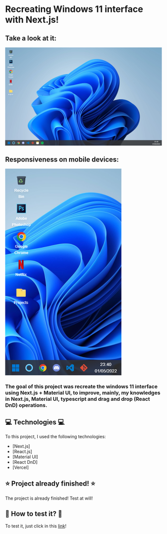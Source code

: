 # Recreating Windows 11 interface with Next.js!

## Take a look at it:

![Demonstration](https://github.com/LeoHPC/Windows-11-Clone/blob/main/demos/demo%201.png)

## Responsiveness on mobile devices:

![Demonstration](https://github.com/LeoHPC/Windows-11-Clone/blob/main/demos/demo%202.png)

### The goal of this project was recreate the windows 11 interface using Next.js + Material UI, to improve, mainly, my knowledges in Next.js, Material UI, typescript and drag and drop (React DnD) operations.

## :computer: Technologies :computer:

To this project, I used the following technologies:

- [Next.js]
- [React.js]
- [Material UI]
- [React DnD]
- [Vercel]

## :star: Project already finished! :star:

The project is already finished! Test at will!

## :iphone: How to test it? :iphone:

To test it, just click in this [link](https://windows-11-clone-leohpc.vercel.app)!
